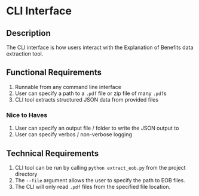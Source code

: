 # CLI Interface

## Description

The CLI interface is how users interact with the Explanation of Benefits data extraction tool.

## Functional Requirements

1. Runnable from any command line interface
2. User can specify a path to a `.pdf` file or zip file of many `.pdf`s
3. CLI tool extracts structured JSON data from provided files

### Nice to Haves

1. User can specify an output file / folder to write the JSON output to
2. User can specify verbos / non-verbose logging

## Technical Requirements

1. CLI tool can be run by calling `python extract_eob.py` from the project directory
2. The `--file` argument allows the user to specify the path to EOB files.
3. The CLI will only read `.pdf` files from the specified file location.
